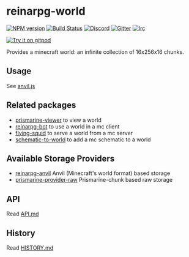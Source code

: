 # reinarpg-world

[![NPM version](https://img.shields.io/npm/v/reinarpg-world.svg)](http://npmjs.com/package/reinarpg-world)
[![Build Status](https://github.com/PrismarineJS/reinarpg-world/workflows/CI/badge.svg)](https://github.com/PrismarineJS/reinarpg-world/actions?query=workflow%3A%22CI%22)
[![Discord](https://img.shields.io/badge/chat-on%20discord-brightgreen.svg)](https://discord.gg/GsEFRM8)
[![Gitter](https://img.shields.io/badge/chat-on%20gitter-brightgreen.svg)](https://gitter.im/PrismarineJS/general)
[![Irc](https://img.shields.io/badge/chat-on%20irc-brightgreen.svg)](https://irc.gitter.im/)

[![Try it on gitpod](https://img.shields.io/badge/try-on%20gitpod-brightgreen.svg)](https://gitpod.io/#https://github.com/PrismarineJS/reinarpg-world)

Provides a minecraft world: an infinite collection of 16x256x16 chunks.

## Usage

See [anvil.js](examples/anvil.js)

## Related packages

* [prismarine-viewer](https://github.com/PrismarineJS/prismarine-viewer) to view a world
* [reinarpg-bot](https://github.com/reinarpg/reinarpg-bot) to use a world in a mc client
* [flying-squid](https://github.com/PrismarineJS/flying-squid) to serve a world from a mc server
* [schematic-to-world](https://github.com/rom1504/schematic-to-world) to add a mc schematic to a world

## Available Storage Providers

* [reinarpg-anvil](https://github.com/reinarpg/reinarpg-anvil) Anvil (Minecraft's world format) based storage
* [prismarine-provider-raw](https://github.com/PrismarineJS/prismarine-provider-raw) Prismarine-chunk based raw storage

## API

Read [API.md](docs/API.md)

## History

Read [HISTORY.md](docs/HISTORY.md)
